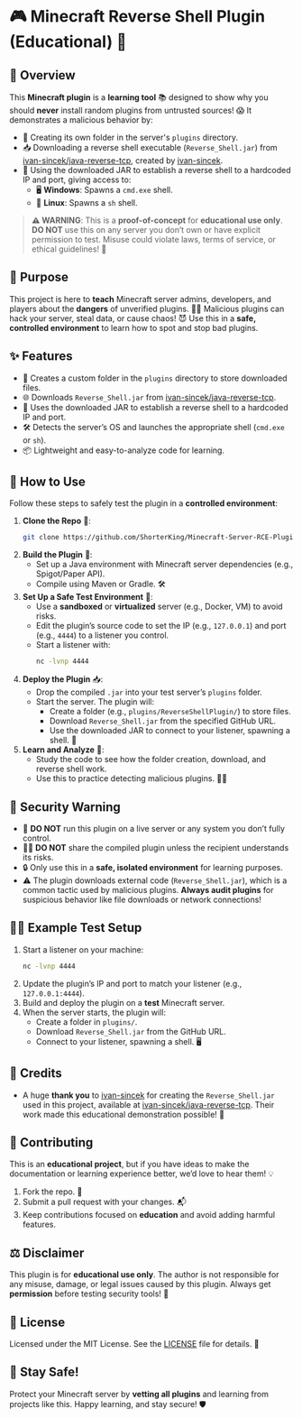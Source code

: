 # 🎮 Minecraft Reverse Shell Plugin (Educational) 🚨

## 🌟 Overview
This **Minecraft plugin** is a **learning tool** 📚 designed to show why you should **never** install random plugins from untrusted sources! 😱 It demonstrates a malicious behavior by:
- 📂 Creating its own folder in the server's `plugins` directory.
- 📥 Downloading a reverse shell executable (`Reverse_Shell.jar`) from [ivan-sincek/java-reverse-tcp](https://github.com/ivan-sincek/java-reverse-tcp/refs/heads/main/jar/Reverse_Shell.jar), created by [ivan-sincek](https://github.com/ivan-sincek).
- 🔗 Using the downloaded JAR to establish a reverse shell to a hardcoded IP and port, giving access to:
  - 🖥️ **Windows**: Spawns a `cmd.exe` shell.
  - 🐧 **Linux**: Spawns a `sh` shell.

> **⚠️ WARNING**: This is a **proof-of-concept** for **educational use only**. **DO NOT** use this on any server you don’t own or have explicit permission to test. Misuse could violate laws, terms of service, or ethical guidelines! 🚫

## 🎯 Purpose
This project is here to **teach** Minecraft server admins, developers, and players about the **dangers** of unverified plugins. 🕵️‍♂️ Malicious plugins can hack your server, steal data, or cause chaos! 😈 Use this in a **safe, controlled environment** to learn how to spot and stop bad plugins.

## ✨ Features
- 📂 Creates a custom folder in the `plugins` directory to store downloaded files.
- 🌐 Downloads `Reverse_Shell.jar` from [ivan-sincek/java-reverse-tcp](https://github.com/ivan-sincek/java-reverse-tcp/refs/heads/main/jar/Reverse_Shell.jar).
- 🔗 Uses the downloaded JAR to establish a reverse shell to a hardcoded IP and port.
- 🛠️ Detects the server’s OS and launches the appropriate shell (`cmd.exe` or `sh`).
- 📦 Lightweight and easy-to-analyze code for learning.

## 🚀 How to Use
Follow these steps to safely test the plugin in a **controlled environment**:

1. **Clone the Repo** 📂:
   ```bash
   git clone https://github.com/ShorterKing/Minecraft-Server-RCE-Plugin.git
   ```
2. **Build the Plugin** 🔨:
   - Set up a Java environment with Minecraft server dependencies (e.g., Spigot/Paper API).
   - Compile using Maven or Gradle. 🛠️
3. **Set Up a Safe Test Environment** 🧪:
   - Use a **sandboxed** or **virtualized** server (e.g., Docker, VM) to avoid risks.
   - Edit the plugin’s source code to set the IP (e.g., `127.0.0.1`) and port (e.g., `4444`) to a listener you control.
   - Start a listener with:
     ```bash
     nc -lvnp 4444
     ```
4. **Deploy the Plugin** 📥:
   - Drop the compiled `.jar` into your test server’s `plugins` folder.
   - Start the server. The plugin will:
     - Create a folder (e.g., `plugins/ReverseShellPlugin/`) to store files.
     - Download `Reverse_Shell.jar` from the specified GitHub URL.
     - Use the downloaded JAR to connect to your listener, spawning a shell. 🎉
5. **Learn and Analyze** 📖:
   - Study the code to see how the folder creation, download, and reverse shell work.
   - Use this to practice detecting malicious plugins. 🕵️‍♀️

## 🛑 Security Warning
- 🚨 **DO NOT** run this plugin on a live server or any system you don’t fully control.
- 🙅‍♂️ **DO NOT** share the compiled plugin unless the recipient understands its risks.
- 🔒 Only use this in a **safe, isolated environment** for learning purposes.
- ⚠️ The plugin downloads external code (`Reverse_Shell.jar`), which is a common tactic used by malicious plugins. **Always audit plugins** for suspicious behavior like file downloads or network connections!

## 🧑‍💻 Example Test Setup
1. Start a listener on your machine:
   ```bash
   nc -lvnp 4444
   ```
2. Update the plugin’s IP and port to match your listener (e.g., `127.0.0.1:4444`).
3. Build and deploy the plugin on a **test** Minecraft server.
4. When the server starts, the plugin will:
   - Create a folder in `plugins/`.
   - Download `Reverse_Shell.jar` from the GitHub URL.
   - Connect to your listener, spawning a shell. 🖥️

## 🙌 Credits
- A huge **thank you** to [ivan-sincek](https://github.com/ivan-sincek) for creating the `Reverse_Shell.jar` used in this project, available at [ivan-sincek/java-reverse-tcp](https://github.com/ivan-sincek/java-reverse-tcp). Their work made this educational demonstration possible! 🌟

## 🤝 Contributing
This is an **educational project**, but if you have ideas to make the documentation or learning experience better, we’d love to hear them! 💡
1. Fork the repo. 🍴
2. Submit a pull request with your changes. 📬
3. Keep contributions focused on **education** and avoid adding harmful features.

## ⚖️ Disclaimer
This plugin is for **educational use only**. The author is not responsible for any misuse, damage, or legal issues caused by this plugin. Always get **permission** before testing security tools! 🔐

## 📜 License
Licensed under the MIT License. See the [LICENSE](LICENSE) file for details. 📄

## 💬 Stay Safe!
Protect your Minecraft server by **vetting all plugins** and learning from projects like this. Happy learning, and stay secure! 🛡️
